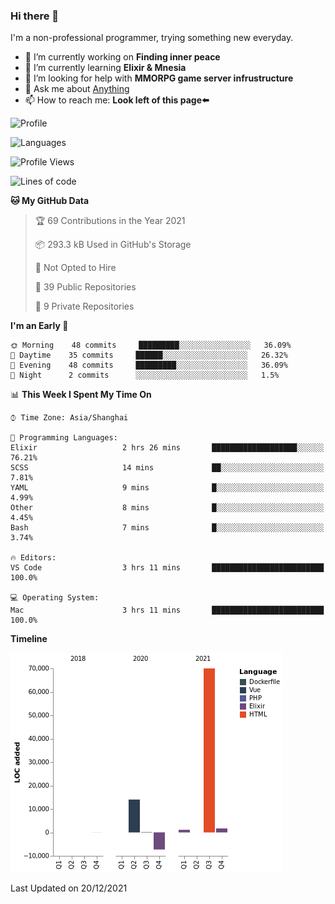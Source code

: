### Hi there 👋

I'm a non-professional programmer, trying something new everyday.

<!--
**dyzdyz010/dyzdyz010** is a ✨ _special_ ✨ repository because its `README.md` (this file) appears on your GitHub profile.
-->

- 🔭 I’m currently working on **Finding inner peace**
- 🌱 I’m currently learning **Elixir & Mnesia**
- 🤔 I’m looking for help with **MMORPG game server infrustructure**
- 💬 Ask me about [Anything](https://github.com/dyzdyz010/dyzdyz010/issues)
- 📫 How to reach me: **Look left of this page⬅️**

<!-- - 👯 I’m looking to collaborate on
- 😄 Pronouns: ...
- ⚡ Fun fact: ...
 -->
 
![Profile](https://github-readme-stats.vercel.app/api?username=dyzdyz010&count_private=true&show_icons=true&theme=dracula)

![Languages](https://github-readme-stats.vercel.app/api/top-langs/?username=dyzdyz010&layout=compact&theme=dracula)

<!--START_SECTION:waka-->
![Profile Views](http://img.shields.io/badge/Profile%20Views-0-blue)

![Lines of code](https://img.shields.io/badge/From%20Hello%20World%20I%27ve%20Written-80%20Thousand%20lines%20of%20code-blue)

**🐱 My GitHub Data** 

> 🏆 69 Contributions in the Year 2021
 > 
> 📦 293.3 kB Used in GitHub's Storage 
 > 
> 🚫 Not Opted to Hire
 > 
> 📜 39 Public Repositories 
 > 
> 🔑 9 Private Repositories  
 > 
**I'm an Early 🐤** 

```text
🌞 Morning    48 commits     █████████░░░░░░░░░░░░░░░░   36.09% 
🌆 Daytime    35 commits     ██████░░░░░░░░░░░░░░░░░░░   26.32% 
🌃 Evening    48 commits     █████████░░░░░░░░░░░░░░░░   36.09% 
🌙 Night      2 commits      ░░░░░░░░░░░░░░░░░░░░░░░░░   1.5%

```


📊 **This Week I Spent My Time On** 

```text
⌚︎ Time Zone: Asia/Shanghai

💬 Programming Languages: 
Elixir                   2 hrs 26 mins       ███████████████████░░░░░░   76.21% 
SCSS                     14 mins             ██░░░░░░░░░░░░░░░░░░░░░░░   7.81% 
YAML                     9 mins              █░░░░░░░░░░░░░░░░░░░░░░░░   4.99% 
Other                    8 mins              █░░░░░░░░░░░░░░░░░░░░░░░░   4.45% 
Bash                     7 mins              █░░░░░░░░░░░░░░░░░░░░░░░░   3.74%

🔥 Editors: 
VS Code                  3 hrs 11 mins       █████████████████████████   100.0%

💻 Operating System: 
Mac                      3 hrs 11 mins       █████████████████████████   100.0%

```

**Timeline**

![Chart not found](https://raw.githubusercontent.com/dyzdyz010/dyzdyz010/master/charts/bar_graph.png) 


 Last Updated on 20/12/2021
<!--END_SECTION:waka-->
